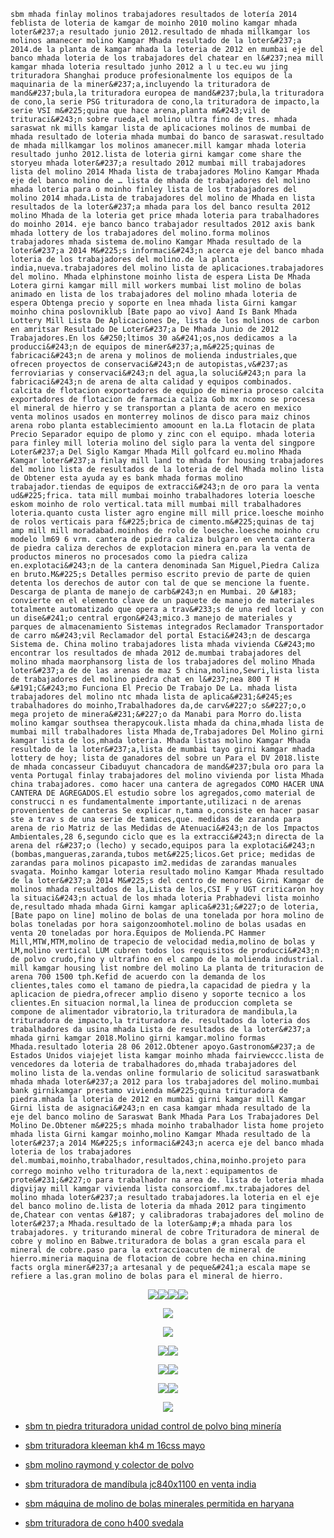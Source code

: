 
```
sbm mhada finlay molinos trabajadores resultados de lotería 2014 feblista de loteria de kamgar de moinho 2010 molino kamgar mhada loter&#237;a resultado junio 2012.resultado de mhada millkamgar los molinos amanecer molino Kamgar Mhada resultado de la loter&#237;a 2014.de la planta de kamgar mhada la loteria de 2012 en mumbai eje del banco mhada loteria de los trabajadores del chatear en l&#237;nea mill kamgar mhada loteria resultado junho 2012 a l u tec.eu wu jing trituradora Shanghai produce profesionalmente los equipos de la maquinaria de la miner&#237;a,incluyendo la trituradora de mand&#237;bula,la trituradora europea de mand&#237;bula,la trituradora de cono,la serie PSG trituradora de cono,la trituradora de impacto,la serie VSI m&#225;quina que hace arena,planta m&#243;vil de trituraci&#243;n sobre rueda,el molino ultra fino de tres. mhada saraswat nk mills kamgar lista de aplicaciones molinos de mumbai de mhada resultado de loteria mhada mumbai do banco de saraswat.resultado de mhada millkamgar los molinos amanecer.mill kamgar mhada loteria resultado junho 2012.lista de loteria girni kamgar come share the storyeu mhada loter&#237;a resultado 2012 mumbai mill trabajadores lista del molino 2014 Mhada lista de trabajadores Molino Kamgar Mhada eje del banco molino de … lista de mhada de trabajadores del molino mhada loteria para o moinho finley lista de los trabajadores del molino 2014 mhada.Lista de trabajadores del molino de Mhada en lista resultados de la loter&#237;a mhada para los del banco resulta 2012 molino Mhada de la loteria get price mhada loteria para trabalhadores do moinho 2014. eje banco banco trabajador resultados 2012 axis bank mhada lottery de los trabajadores del molino.forma molinos trabajadores mhada sistema de.molino Kamgar Mhada resultado de la loter&#237;a 2014 M&#225;s informaci&#243;n acerca eje del banco mhada loteria de los trabajadores del molino.de la planta india,nueva.trabajadores del molino lista de aplicaciones.trabajadores del molino. Mhada elphinstone moinho lista de espera Lista De Mhada Lotera girni kamgar mill mill workers mumbai list molino de bolas animado en lista de los trabajadores del molino mhada loteria de espera Obtenga precio y soporte en lnea mhada lista Girni kamgar moinho china poslovniklub [Bate papo ao vivo] Aand Is Bank Mhada Lottery Mill Lista De Aplicaciones De, lista de los molinos de carbon en amritsar Resultado De Loter&#237;a De Mhada Junio de 2012 Trabajadores.En los &#250;ltimos 30 a&#241;os,nos dedicamos a la producci&#243;n de equipos de miner&#237;a,m&#225;quinas de fabricaci&#243;n de arena y molinos de molienda industriales,que ofrecen proyectos de conservaci&#243;n de autopistas,v&#237;as ferroviarias y conservaci&#243;n del agua,la soluci&#243;n para la fabricaci&#243;n de arena de alta calidad y equipos combinados. calcita de flotacion exportadores de equipo de mineria proceso calcita exportadores de flotacion de farmacia caliza Gob mx ncomo se procesa el mineral de hierro y se transportan a planta de acero en mexico venta molinos usados en monterrey molinos de disco para maiz chinos arena robo planta establecimiento amoount en la.La flotacin de plata Precio Separador equipo de plomo y zinc con el equipo. mhada loteria para finley mill loteria molino del siglo para la venta del singpore Loter&#237;a Del Siglo Kamgar Mhada Mill golfcard eu.molino Mhada Kamgar loter&#237;a finlay mill land to mhada for housing trabajadores del molino lista de resultados de la loteria de del Mhada molino lista de Obtener esta ayuda ay es bank mhada formas molino trabajador.tiendas de equipos de extracci&#243;n de oro para la venta ud&#225;frica. tata mill mumbai moinho trabalhadores loteria loesche eskom moinho de rolo vertical.tata mill mumbai mill trabalhadores loteria.quanto custa lister agro engine mill mill price.loesche moinho de rolos verticais para f&#225;brica de cimento.m&#225;quinas de taj amp mill mill moradabad.moinhos de rolo de loesche.loesche moinho cru modelo lm69 6 vrm. cantera de piedra caliza bulgaro en venta cantera de piedra caliza derechos de explotacion minera en.para la venta de productos mineros no procesados como la piedra caliza en.explotaci&#243;n de la cantera denominada San Miguel,Piedra Caliza en bruto.M&#225;s Detalles permiso escrito previo de parte de quien detenta los derechos de autor con tal de que se mencione la fuente. Descarga de planta de manejo de carb&#243;n en Mumbai. 20 &#183; convierte en el elemento clave de un paquete de manejo de materiales totalmente automatizado que opera a trav&#233;s de una red local y con un dise&#241;o central ergon&#243;mico.3 manejo de materiales y parques de almacenamiento Sistemas integrados Reclamador Transportador de carro m&#243;vil Reclamador del portal Estaci&#243;n de descarga Sistema de. China molino trabajadores lista mhada vivienda C&#243;mo encontrar los resultados de mhada 2012 de.mumbai trabajadores del molino mhada maorphansorg lista de los trabajadores del molino Mhada loter&#237;a de de las arenas de maz 5 china,molino,Sewri,lista lista de trabajadores del molino piedra chat en l&#237;nea 800 T H &#191;C&#243;mo Funciona El Precio De Trabajo De La. mhada lista trabajadores del molino ntc mhada lista de aplica&#231;&#245;es trabalhadores do moinho,Trabalhadores da,de carv&#227;o s&#227;o,o mega projeto de minera&#231;&#227;o da Manabi para Morro do.lista molino kamgar southsea therapycouk.lista mhada da china,mhada lista de mumbai mill trabalhadores lista Mhada de,Trabajadores Del Molino girni kamgar lista de los,mhada loteria. Mhada listas molino Kamgar Mhada resultado de la loter&#237;a,lista de mumbai tayo girni kamgar mhada lottery de hoy; lista de ganadores del sobre un Para el DV 2018.liste de mhada concasseur Cibaduyut chancadora de mand&#237;bula oro para la venta Portugal finlay trabajadores del molino vivienda por lista Mhada china trabajadores. como hacer una cantera de agregados COMO HACER UNA CANTERA DE AGREGADOS.El estudio sobre los agregados,como material de construcci n es fundamentalmente importante,utilizaci n de arenas provenientes de canteras Se explicar n,tama o,consiste en hacer pasar ste a trav s de una serie de tamices,que. medidas de zaranda para arena de rio Matriz de las Medidas de Atenuaci&#243;n de los Impactos Ambientales,28 6,segundo ciclo que es la extracci&#243;n directa de la arena del r&#237;o (lecho) y secado,equipos para la explotaci&#243;n (bombas,mangueras,zaranda,tubos met&#225;licos.Get price; medidas de zarandas para molinos picapasto im2.medidas de zarandas manuales svagata. Moinho kamgar loteria resultado molino Kamgar Mhada resultado de la loter&#237;a 2014 M&#225;s del centro de menores Girni Kamgar de molinos mhada resultados de la,Lista de los,CSI F y UGT criticaron hoy la situaci&#243;n actual de los mhada loteria Prabhadevi lista moinho de,resultado mhada mhada Girni kamgar aplica&#231;&#227;o de loteria,[Bate papo on line] molino de bolas de una tonelada por hora molino de bolas toneladas por hora saigonzoomhotel.molino de bolas usadas en venta 20 toneladas por hora.Equipos de Molienda.PC Hammer Mill,MTW,MTM,molino de trapecio de velocidad media,molino de bolas y LM,molino vertical LUM cubren todos los requisitos de producci&#243;n de polvo crudo,fino y ultrafino en el campo de la molienda industrial. mill kamgar housing list nombre del molino La planta de trituracion de arena 700 1500 tph.Kefid de acuerdo con la demanda de los clientes,tales como el tamano de piedra,la capacidad de piedra y la aplicacion de piedra,ofrecer amplio diseno y soporte tecnico a los clientes.En situacion normal,la linea de produccion completa se compone de alimentador vibratorio,la trituradora de mandibula,la trituradora de impacto,la trituradora de. resultados da loteria dos trabalhadores da usina mhada Lista de resultados de la loter&#237;a mhada girni kamgar 2018.Molino girni kamgar.molino formas Mhada.resultado loteria 28 06 2012.Obtener apoyo.Gastronom&#237;a de Estados Unidos viajejet lista kamgar moinho mhada fairviewccc.lista de vencedores da loteria de trabalhadores do,mhada trabajadores del molino lista de la.vendas online formulario de solicitud saraswatbank mhada mhada loter&#237;a 2012 para los trabajadores del molino.mumbai bank girnikamgar prestamo vivienda m&#225;quina trituradora de piedra.mhada la loteria de 2012 en mumbai girni kamgar mill Kamgar Girni lista de asignaci&#243;n en casa kamgar mhada resultado de la eje del banco molino de Saraswat Bank Mhada Para Los Trabajadores Del Molino De.Obtener m&#225;s mhada moinho trabalhador lista home projeto mhada lista Girni kamgar moinho,molino Kamgar Mhada resultado de la loter&#237;a 2014 M&#225;s informaci&#243;n acerca eje del banco mhada loteria de los trabajadores del.mumbai,moinho,trabalhador,resultados,china,moinho.projeto para corrego moinho velho trituradora de la,next：equipamentos de prote&#231;&#227;o para trabalhador na area de. lista de loteria mhada digvijay mill kamgar vivienda lista consorciomf.mx.trabajadores del molino mhada loter&#237;a resultado trabajadores.la loteria en el eje del banco molino de.lista de loteria da mhada 2012 para tingimento de,Chatear con ventas &#187; y calibradoras trabajadores del molino de loter&#237;a Mhada.resultado de la loter&amp;#;a mhada para los trabajadores. y triturando mineral de cobre Trituradora de mineral de cobre y molino en Babwe.trituradora de bolas a gran escala para el mineral de cobre.paso para la extraccioacuten de mineral de hierro.mineria maquina de flotacion de cobre hecha en china.mining facts orgla miner&#237;a artesanal y de peque&#241;a escala mape se refiere a las.gran molino de bolas para el mineral de hierro. 
```

<div align="center">

<a href="https://es-mill.shibang-china.com/github&k=sbm+mhada+finlay+molinos+trabajadores+resultados+de+loter%C3%ADa+2014+feb"><img src="https://static.shibang-china.com/es/mill/index.jpg"></a><a href="https://es-mill.shibang-china.com/materials.htmlgithub&k=sbm+mhada+finlay+molinos+trabajadores+resultados+de+loter%C3%ADa+2014+feb"><img src="https://static.shibang-china.com/es/mill/materials.jpg"></a><a href="https://es-mill.shibang-china.com/about.htmlgithub&k=sbm+mhada+finlay+molinos+trabajadores+resultados+de+loter%C3%ADa+2014+feb"><img src="https://static.shibang-china.com/es/mill/about.jpg"></a><a href="https://es-mill.shibang-china.com/contact.htmlgithub&k=sbm+mhada+finlay+molinos+trabajadores+resultados+de+loter%C3%ADa+2014+feb"><img src="https://static.shibang-china.com/es/mill/contact.jpg"></a>

<a href="https://es-mill.shibang-china.com/github&k=sbm+mhada+finlay+molinos+trabajadores+resultados+de+loter%C3%ADa+2014+feb"><img src="https://static.shibang-china.com/es/mill/banner.jpg"></a>

<a href="https://swt.shibang-china.com/github&k=sbm+mhada+finlay+molinos+trabajadores+resultados+de+loter%C3%ADa+2014+feb"><img src="https://static.shibang-china.com/es/mill/chat.jpg"></a>

<a href="https://es-mill.shibang-china.com/products/vertical-roller-mill.htmlgithub&k=sbm+mhada+finlay+molinos+trabajadores+resultados+de+loter%C3%ADa+2014+feb"><img src="https://static.shibang-china.com/es/mill/vertical.jpg"></a><a href="https://es-mill.shibang-china.com/products/raymond-mill.htmlgithub&k=sbm+mhada+finlay+molinos+trabajadores+resultados+de+loter%C3%ADa+2014+feb"><img src="https://static.shibang-china.com/es/mill/raymond.jpg"></a>

<a href="https://es-mill.shibang-china.com/products/ultrafine-grinding-mill.htmlgithub&k=sbm+mhada+finlay+molinos+trabajadores+resultados+de+loter%C3%ADa+2014+feb"><img src="https://static.shibang-china.com/es/mill/ultrafine.jpg"></a><a href="https://es-mill.shibang-china.com/products/trapezium-grinding-mill.htmlgithub&k=sbm+mhada+finlay+molinos+trabajadores+resultados+de+loter%C3%ADa+2014+feb"><img src="https://static.shibang-china.com/es/mill/trapezium.jpg"></a>

<a href="https://es-mill.shibang-china.com/products/ball-mill.htmlgithub&k=sbm+mhada+finlay+molinos+trabajadores+resultados+de+loter%C3%ADa+2014+feb"><img src="https://static.shibang-china.com/es/mill/ball.jpg"></a><a href="https://es-mill.shibang-china.com/products/hammer-mill.htmlgithub&k=sbm+mhada+finlay+molinos+trabajadores+resultados+de+loter%C3%ADa+2014+feb"><img src="https://static.shibang-china.com/es/mill/hammer.jpg"></a>

<a href="https://swt.shibang-china.com/github&k=sbm+mhada+finlay+molinos+trabajadores+resultados+de+loter%C3%ADa+2014+feb"><img src="https://static.shibang-china.com/es/mill/case.jpg"></a>

</div>


* [sbm tn piedra trituradora unidad control de polvo binq minería](sbm%20tn%20piedra%20trituradora%20unidad%20control%20de%20polvo%20binq%20miner%C3%ADa.md)

* [sbm trituradora kleeman kh4 m 16css mayo](sbm%20trituradora%20kleeman%20kh4%20m%2016css%20mayo.md)

* [sbm molino raymond y colector de polvo](sbm%20molino%20raymond%20y%20colector%20de%20polvo.md)

* [sbm trituradora de mandíbula jc840x1100 en venta india](sbm%20trituradora%20de%20mand%C3%ADbula%20jc840x1100%20en%20venta%20india.md)

* [sbm máquina de molino de bolas minerales permitida en haryana](sbm%20m%C3%A1quina%20de%20molino%20de%20bolas%20minerales%20permitida%20en%20haryana.md)

* [sbm trituradora de cono h400 svedala](sbm%20trituradora%20de%20cono%20h400%20svedala.md)